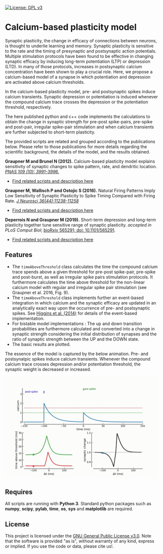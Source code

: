[![License: GPL v3](https://img.shields.io/badge/License-GPLv3-blue.svg)](https://www.gnu.org/licenses/gpl-3.0)

Calcium-based plasticity model
==============================

Synaptic plasticity, the change in efficacy of connections between neurons, is thought to underlie learning and memory.
Synaptic plasticity is sensitive to the rate and the timing of presynaptic and postsynaptic action potentials.
Multiple stimulation protocols have been found to be effective in changing synaptic efficacy by inducing
long-term potentiation (LTP) or depression (LTD).  In many of those protocols, increases in postsynaptic calcium concentration
have been shown to play a crucial role.  Here, we propose a calcium-based model of a synapse in which potentiation
and depression are activated above calcium thresholds.

In the calcium-based plasticity model, pre- and postsynaptic spikes induce calcium transients.
Synaptic depression or potentiation is induced whenever the compound calcium trace crosses the
depression or the potentiation threshold, respectively.

The here published python and c++ code implements the calculations to obtain the change in synaptic strength
for pre-post spike-pairs, pre-spike and post-pair, irregular spike-pair stimulation and when calcium transients
are further subjected to short-term plasticity.

The provided scripts are related and grouped according to the publications below. Please refer to those publications
for  more details regarding the scientific background, the details of the model, and the results obtained.

**Graupner M and Brunel N (2012).**
Calcium-based plasticity model explains sensitivity of synaptic changes to spike pattern, rate, and dendritic location. 
[*PNAS 109 (10): 3991-3996.*](http://www.pnas.org/content/109/10/3991.abstract)
* [Find related scripts and description here](Graupner2012PNAS/graupner2012.md)

**Graupner M, Wallisch P and Ostojic S (2016).**
Natural Firing Patterns Imply Low Sensitivity of Synaptic Plasticity to Spike Timing Compared with Firing Rate. 
[*J Neurosci 36(44):11238-11258*](http://www.jneurosci.org/content/36/44/11238)
* [Find related scripts and description here](Graupner2016JNeurosci/graupner2016.md)

**Deperrois N and Graupner M (2019).**
Short-term depression and long-term plasticity together tune sensitive range of synaptic plasticity.
*accepted in PLoS Comput Biol*; [bioRxiv 565291; doi: 10.1101/565291](https://doi.org/10.1101/565291).
* [Find related scripts and description here](Deperrois2020PlosComputBiol/deperrois2020.md)



Features
-----------
* The `timeAboveThreshold` class calculates the time the compound calcium trace spends above a given threshold
for pre-post spike-pair, pre-spike and post-burst, as well as irregular spike pairs stimulation protocols.
It furthermore calculates the time above threshold for the non-linear calcium model with regular and irregular spike
pair stimulation (see Graupner et al. 2016, Fig. 9).
* The `timeAboveThreshold` class implements further an event-based integration in which calcium and the synaptic efficacy
are updated in an analytically exact way upon the occurrence of pre- and postsynaptic spikes. See [Higgins
et al. (2014)]() for details of the event-based implementation.
* For bistable model implementations : The up and down transition probabilities are furthermore calculated and converted
into a change in synaptic strength considering the initial distribution of synapses and the ratio of synaptic strength between the UP and the DOWN state.
* The basic results are plotted. 

The essence of the model is captured by the below animation. Pre- and postsynatpic spikes induce calcium transients. Whenever the
compound calcium trace crosses depression and/or potentiation threshold, the synaptic weight is decreased or increased.

<img src="ca-based-model_STDP.gif" width="700px" />

Requires
-----------
All scripts are running with **Python 3**.
Standard python packages such as **numpy**, **scipy**, **pylab**, **time**, **os**,  **sys** and **matplotlib** are required.

License
-----------
This project is licensed under the [GNU General Public License v3.0](https://www.gnu.org/licenses/gpl-3.0).
Note that the software is provided "as is", without warranty of any kind, express or implied.
If you use the code or data, please cite us!.


